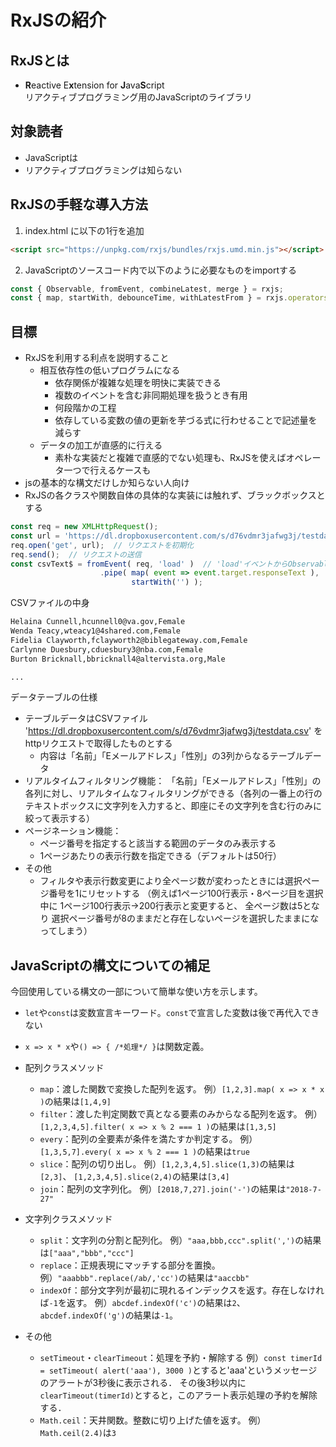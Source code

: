 # RxJSの紹介

## RxJSとは

* **R**eactive E**x**tension for **J**ava**S**cript  
  リアクティブプログラミング用のJavaScriptのライブラリ


## 対象読者

* JavaScriptは
* リアクティブプログラミングは知らない


## RxJSの手軽な導入方法

1. index.html に以下の1行を追加

```html
<script src="https://unpkg.com/rxjs/bundles/rxjs.umd.min.js"></script>
```

2. JavaScriptのソースコード内で以下のように必要なものをimportする

```js
const { Observable, fromEvent, combineLatest, merge } = rxjs;
const { map, startWith, debounceTime, withLatestFrom } = rxjs.operators;
```


## 目標

* RxJSを利用する利点を説明すること
    * 相互依存性の低いプログラムになる
        * 依存関係が複雑な処理を明快に実装できる
        * 複数のイベントを含む非同期処理を扱うとき有用
        * 何段階かの工程
        * 依存している変数の値の更新を芋づる式に行わせることで記述量を減らす
    * データの加工が直感的に行える
        * 素朴な実装だと複雑で直感的でない処理も、RxJSを使えばオペレータ一つで行えるケースも
* jsの基本的な構文だけしか知らない人向け
* RxJSの各クラスや関数自体の具体的な実装には触れず、ブラックボックスとする




```js
const req = new XMLHttpRequest();
const url = 'https://dl.dropboxusercontent.com/s/d76vdmr3jafwg3j/testdata.csv';
req.open('get', url);  // リクエストを初期化
req.send();  // リクエストの送信
const csvText$ = fromEvent( req, 'load' )  // 'load'イベントからObservableを作成
                    .pipe( map( event => event.target.responseText ),
                           startWith('') );
```

CSVファイルの中身

```txt
Helaina Cunnell,hcunnell0@va.gov,Female
Wenda Teacy,wteacy1@4shared.com,Female
Fidelia Clayworth,fclayworth2@biblegateway.com,Female
Carlynne Duesbury,cduesbury3@nba.com,Female
Burton Bricknall,bbricknall4@altervista.org,Male

...

```

データテーブルの仕様

* テーブルデータはCSVファイル 'https://dl.dropboxusercontent.com/s/d76vdmr3jafwg3j/testdata.csv' をhttpリクエストで取得したものとする
    * 内容は「名前」「Eメールアドレス」「性別」の3列からなるテーブルデータ
* リアルタイムフィルタリング機能：
    「名前」「Eメールアドレス」「性別」の各列に対し、リアルタイムなフィルタリングができる（各列の一番上の行のテキストボックスに文字列を入力すると、即座にその文字列を含む行のみに絞って表示する）
* ページネーション機能：
    * ページ番号を指定すると該当する範囲のデータのみ表示する
    * 1ページあたりの表示行数を指定できる（デフォルトは50行）
* その他
    * フィルタや表示行数変更により全ページ数が変わったときには選択ページ番号を1にリセットする
    （例えば1ページ100行表示・8ページ目を選択中に
    1ページ100行表示→200行表示と変更すると、
    全ページ数は5となり
    選択ページ番号が8のままだと存在しないページを選択したままになってしまう）


## JavaScriptの構文についての補足

今回使用している構文の一部について簡単な使い方を示します。

* `let`や`const`は変数宣言キーワード。`const`で宣言した変数は後で再代入できない
* `x => x * x`や`() => { /*処理*/ }`は関数定義。
* 配列クラスメソッド
    * `map`：渡した関数で変換した配列を返す。
        例）`[1,2,3].map( x => x * x )`の結果は`[1,4,9]`
    * `filter`：渡した判定関数で真となる要素のみからなる配列を返す。
        例）`[1,2,3,4,5].filter( x => x % 2 === 1 )`の結果は`[1,3,5]`
    * `every`：配列の全要素が条件を満たすか判定する。
        例）`[1,3,5,7].every( x => x % 2 === 1 )`の結果は`true`
    * `slice`：配列の切り出し。
        例）`[1,2,3,4,5].slice(1,3)`の結果は`[2,3]`、
            `[1,2,3,4,5].slice(2,4)`の結果は`[3,4]`
    * `join`：配列の文字列化。
        例）`[2018,7,27].join('-')`の結果は`"2018-7-27"`
* 文字列クラスメソッド
    * `split`：文字列の分割と配列化。
        例）`"aaa,bbb,ccc".split(',')`の結果は`["aaa","bbb","ccc"]`
    * `replace`：正規表現にマッチする部分を置換。
        例）`"aaabbb".replace(/ab/,'cc')`の結果は`"aaccbb"`
    * `indexOf`：部分文字列が最初に現れるインデックスを返す。存在しなければ`-1`を返す。
        例）`abcdef.indexOf('c')`の結果は`2`、
            `abcdef.indexOf('g')`の結果は`-1`。

* その他
    * `setTimeout`・`clearTimeout`：処理を予約・解除する
        例）`const timerId = setTimeout( alert('aaa'), 3000 )`とすると'aaa'というメッセージのアラートが3秒後に表示される．
        その後3秒以内に`clearTimeout(timerId)`とすると，このアラート表示処理の予約を解除する．
    * `Math.ceil`：天井関数。整数に切り上げた値を返す。
        例）`Math.ceil(2.4)`は`3`
